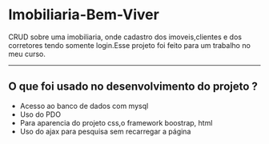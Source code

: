 # Imobiliaria-Bem-Viver
CRUD sobre uma imobiliaria, onde cadastro dos imoveis,clientes e dos corretores tendo somente login.Esse projeto foi feito para um trabalho no meu curso.
***
## O que foi usado no desenvolvimento do projeto ? 
* Acesso ao banco de dados com mysql 
* Uso do PDO
* Para aparencia do projeto css,o framework boostrap, html
* Uso do ajax para pesquisa sem recarregar a página


